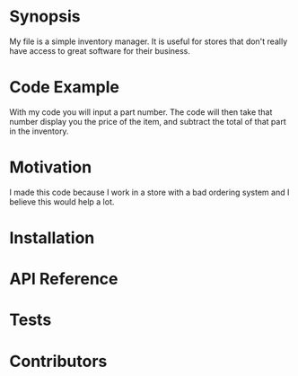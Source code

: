 # Synopsis

My file is a simple inventory manager. It is useful for stores that don't really have access to great software for their business.

# Code Example

With my code you will input a part number. The code will then take that number display you the price of the item, and subtract the total of that part in the inventory.

# Motivation

I made this code because I work in a store with a bad ordering system and I believe this would help a lot.

# Installation



# API Reference



# Tests



# Contributors

